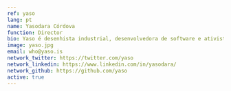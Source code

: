 ```yaml
---
ref: yaso
lang: pt
name: Yasodara Córdova
function: Director
bio: Yaso é desenhista industrial, desenvolvedora de software e ativista. Ela já trabalhou com inúmeros projetos visando inovar a Democracia e proteger os direitos humanos na Internet. Yaso ama cavalos, capoeira e mergulho. 
image: yaso.jpg
email: who@yaso.is
network_twitter: https://twitter.com/yaso
network_linkedin: https://www.linkedin.com/in/yasodara/
network_github: https://github.com/yaso
active: true
---
```


